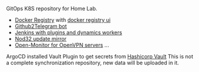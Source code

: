 GitOps K8S repository for Home Lab.
- [Docker Registry](https://github.com/distribution/distribution) with [docker registry ui](https://github.com/Joxit/docker-registry-ui)
- [Github2Telegram bot](https://github.com/Civil/github2telegram)
- [Jenkins with plugins and dynamics workers](https://www.jenkins.io/)
- [Nod32 update mirror](https://github.com/gera-corp/nod32update-mirror)
- [Open-Monitor for OpenVPN servers](https://github.com/furlongm/openvpn-monitor)
...

ArgoCD installed Vault Plugin to get secrets from [Hashicorp Vault](https://www.vaultproject.io/)
This is not a complete synchronization repository, new data will be uploaded in it.
